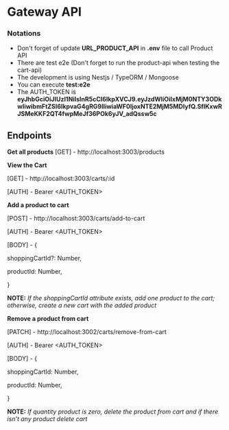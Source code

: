 # Gateway API

### Notations

- Don't forget of update **URL_PRODUCT_API** in **.env** file to call Product API
- There are test e2e (Don't forget to run the product-api when testing the cart-api)
- The development is using Nestjs / TypeORM / Mongoose
- You can execute **test:e2e**
- The AUTH_TOKEN is **eyJhbGciOiJIUzI1NiIsInR5cCI6IkpXVCJ9.eyJzdWIiOiIxMjM0NTY3ODkwIiwibmFtZSI6IkpvaG4gRG9lIiwiaWF0IjoxNTE2MjM5MDIyfQ.SflKxwRJSMeKKF2QT4fwpMeJf36POk6yJV_adQssw5c**

## Endpoints

**Get all products**
[GET] - http://localhost:3003/products

**View the Cart**

[GET] - http://localhost:3003/carts/:id

[AUTH] - Bearer <AUTH_TOKEN>

**Add a product to cart**

[POST] - http://localhost:3003/carts/add-to-cart

[AUTH] - Bearer <AUTH_TOKEN>

[BODY] - {

shoppingCartId?: Number,

productId: Number,

}

**NOTE:** *If the shoppingCartId attribute exists, add one product to the cart; otherwise, create a new cart with the added product*

**Remove a product from cart**

[PATCH] - http://localhost:3002/carts/remove-from-cart

[AUTH] - Bearer <AUTH_TOKEN>

[BODY] - {

shoppingCartId: Number,

productId: Number,

}

**NOTE:** *If quantity product is zero, delete the product from cart and if there isn’t any product delete cart*
